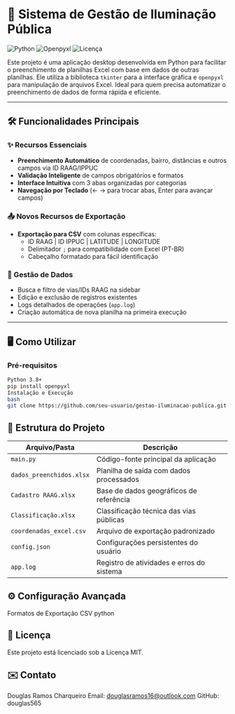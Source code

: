 # 🚀 Sistema de Gestão de Iluminação Pública

![Python](https://img.shields.io/badge/Python-3.8%2B-blue)
![Openpyxl](https://img.shields.io/badge/Openpyxl-3.0.9-green)
![Licença](https://img.shields.io/badge/Licença-MIT-orange)

Este projeto é uma aplicação desktop desenvolvida em Python para facilitar o preenchimento de planilhas Excel com base em dados de outras planilhas. Ele utiliza a biblioteca `tkinter` para a interface gráfica e `openpyxl` para manipulação de arquivos Excel. Ideal para quem precisa automatizar o preenchimento de dados de forma rápida e eficiente.

---

## 🛠️ Funcionalidades Principais

### ✨ Recursos Essenciais
- **Preenchimento Automático** de coordenadas, bairro, distâncias e outros campos via ID RAAG/IPPUC
- **Validação Inteligente** de campos obrigatórios e formatos
- **Interface Intuitiva** com 3 abas organizadas por categorias
- **Navegação por Teclado** (← → para trocar abas, Enter para avançar campos)

### 📤 Novos Recursos de Exportação
- **Exportação para CSV** com colunas específicas:
  - ID RAAG | ID IPPUC | LATITUDE | LONGITUDE
  - Delimitador `;` para compatibilidade com Excel (PT-BR)
  - Cabeçalho formatado para fácil identificação

### 🔄 Gestão de Dados
- Busca e filtro de vias/IDs RAAG na sidebar
- Edição e exclusão de registros existentes
- Logs detalhados de operações (`app.log`)
- Criação automática de nova planilha na primeira execução

---

## 🖥️ Como Utilizar

### Pré-requisitos
```bash
Python 3.8+
pip install openpyxl
Instalação e Execução
bash
git clone https://github.com/seu-usuario/gestao-iluminacao-publica.git
```

## 📂 Estrutura do Projeto

| Arquivo/Pasta           | Descrição                                  |
|-------------------------|--------------------------------------------|
| `main.py`               | Código-fonte principal da aplicação        |
| `dados_preenchidos.xlsx`| Planilha de saída com dados processados    |
| `Cadastro RAAG.xlsx`    | Base de dados geográficos de referência    |
| `Classificação.xlsx`    | Classificação técnica das vias públicas    |
| `coordenadas_excel.csv` | Arquivo de exportação padronizado          |
| `config.json`           | Configurações persistentes do usuário      |
| `app.log`               | Registro de atividades e erros do sistema  |


## ⚙️ Configuração Avançada
Formatos de Exportação CSV
python


## 📜 Licença
Este projeto está licenciado sob a Licença MIT.


## ✉️ Contato
Douglas Ramos Charqueiro
Email: douglasramos16@outlook.com
GitHub: douglas565
